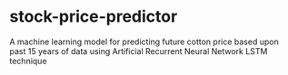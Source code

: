 # stock-price-predictor
A machine learning model for predicting future cotton price based upon past 15 years of data using Artificial Recurrent Neural Network LSTM technique
